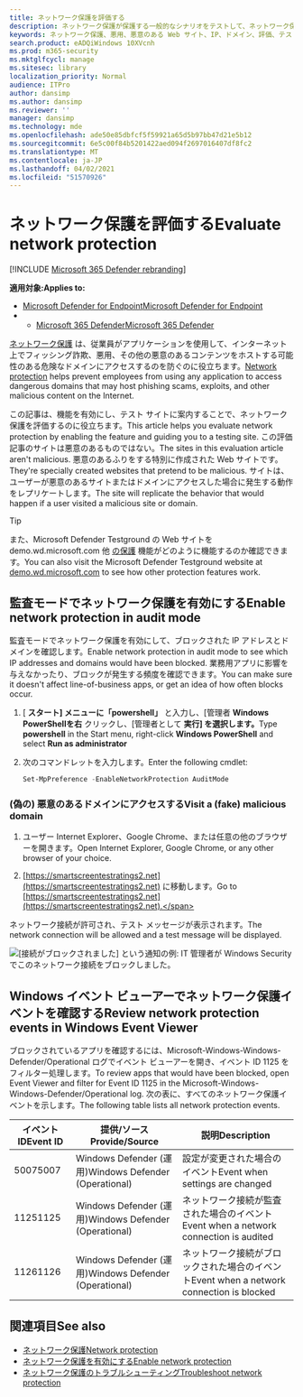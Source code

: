 ```yaml
---
title: ネットワーク保護を評価する
description: ネットワーク保護が保護する一般的なシナリオをテストして、ネットワーク保護のしくみを確認します。
keywords: ネットワーク保護、悪用、悪意のある Web サイト、IP、ドメイン、評価、テスト、デモ
search.product: eADQiWindows 10XVcnh
ms.prod: m365-security
ms.mktglfcycl: manage
ms.sitesec: library
localization_priority: Normal
audience: ITPro
author: dansimp
ms.author: dansimp
ms.reviewer: ''
manager: dansimp
ms.technology: mde
ms.openlocfilehash: ade50e85dbfcf5f59921a65d5b97bb47d21e5b12
ms.sourcegitcommit: 6e5c00f84b5201422aed094f2697016407df8fc2
ms.translationtype: MT
ms.contentlocale: ja-JP
ms.lasthandoff: 04/02/2021
ms.locfileid: "51570926"
---
```

# <a name="evaluate-network-protection"></a><span data-ttu-id="e65ee-104">ネットワーク保護を評価する</span><span class="sxs-lookup"><span data-stu-id="e65ee-104">Evaluate network protection</span></span>

[!INCLUDE [Microsoft 365 Defender rebranding](../../includes/microsoft-defender.md)]

<span data-ttu-id="e65ee-105">**適用対象:**</span><span class="sxs-lookup"><span data-stu-id="e65ee-105">**Applies to:**</span></span>
- [<span data-ttu-id="e65ee-106">Microsoft Defender for Endpoint</span><span class="sxs-lookup"><span data-stu-id="e65ee-106">Microsoft Defender for Endpoint</span></span>](https://go.microsoft.com/fwlink/?linkid=2154037)
- - [<span data-ttu-id="e65ee-107">Microsoft 365 Defender</span><span class="sxs-lookup"><span data-stu-id="e65ee-107">Microsoft 365 Defender</span></span>](https://go.microsoft.com/fwlink/?linkid=2118804)

<span data-ttu-id="e65ee-108">[ネットワーク保護](network-protection.md) は、従業員がアプリケーションを使用して、インターネット上でフィッシング詐欺、悪用、その他の悪意のあるコンテンツをホストする可能性のある危険なドメインにアクセスするのを防ぐのに役立ちます。</span><span class="sxs-lookup"><span data-stu-id="e65ee-108">[Network protection](network-protection.md) helps prevent employees from using any application to access dangerous domains that may host phishing scams, exploits, and other malicious content on the Internet.</span></span>

<span data-ttu-id="e65ee-109">この記事は、機能を有効にし、テスト サイトに案内することで、ネットワーク保護を評価するのに役立ちます。</span><span class="sxs-lookup"><span data-stu-id="e65ee-109">This article helps you evaluate network protection by enabling the feature and guiding you to a testing site.</span></span> <span data-ttu-id="e65ee-110">この評価記事のサイトは悪意のあるものではない。</span><span class="sxs-lookup"><span data-stu-id="e65ee-110">The sites in this evaluation article aren't malicious.</span></span> <span data-ttu-id="e65ee-111">悪意のあるふりをする特別に作成された Web サイトです。</span><span class="sxs-lookup"><span data-stu-id="e65ee-111">They're specially created websites that pretend to be malicious.</span></span> <span data-ttu-id="e65ee-112">サイトは、ユーザーが悪意のあるサイトまたはドメインにアクセスした場合に発生する動作をレプリケートします。</span><span class="sxs-lookup"><span data-stu-id="e65ee-112">The site will replicate the behavior that would happen if a user visited a malicious site or domain.</span></span>

> [!TIP]
> <span data-ttu-id="e65ee-113">また、Microsoft Defender Testground の Web サイトを demo.wd.microsoft.com 他 [の保護](https://demo.wd.microsoft.com?ocid=cx-wddocs-testground) 機能がどのように機能するのか確認できます。</span><span class="sxs-lookup"><span data-stu-id="e65ee-113">You can also visit the Microsoft Defender Testground website at [demo.wd.microsoft.com](https://demo.wd.microsoft.com?ocid=cx-wddocs-testground) to see how other protection features work.</span></span>

## <a name="enable-network-protection-in-audit-mode"></a><span data-ttu-id="e65ee-114">監査モードでネットワーク保護を有効にする</span><span class="sxs-lookup"><span data-stu-id="e65ee-114">Enable network protection in audit mode</span></span>

<span data-ttu-id="e65ee-115">監査モードでネットワーク保護を有効にして、ブロックされた IP アドレスとドメインを確認します。</span><span class="sxs-lookup"><span data-stu-id="e65ee-115">Enable network protection in audit mode to see which IP addresses and domains would have been blocked.</span></span> <span data-ttu-id="e65ee-116">業務用アプリに影響を与えなかったり、ブロックが発生する頻度を確認できます。</span><span class="sxs-lookup"><span data-stu-id="e65ee-116">You can make sure it doesn't affect line-of-business apps, or get an idea of how often blocks occur.</span></span>

1. <span data-ttu-id="e65ee-117">[ **スタート] メニューに「powershell」** と入力し、[管理者 **Windows PowerShellを右** クリックし、[管理者として **実行] を選択します。**</span><span class="sxs-lookup"><span data-stu-id="e65ee-117">Type **powershell** in the Start menu, right-click **Windows PowerShell** and select **Run as administrator**</span></span>
2. <span data-ttu-id="e65ee-118">次のコマンドレットを入力します。</span><span class="sxs-lookup"><span data-stu-id="e65ee-118">Enter the following cmdlet:</span></span>

    ```PowerShell
    Set-MpPreference -EnableNetworkProtection AuditMode
    ```

### <a name="visit-a-fake-malicious-domain"></a><span data-ttu-id="e65ee-119">(偽の) 悪意のあるドメインにアクセスする</span><span class="sxs-lookup"><span data-stu-id="e65ee-119">Visit a (fake) malicious domain</span></span>

1. <span data-ttu-id="e65ee-120">ユーザー Internet Explorer、Google Chrome、または任意の他のブラウザーを開きます。</span><span class="sxs-lookup"><span data-stu-id="e65ee-120">Open Internet Explorer, Google Chrome, or any other browser of your choice.</span></span>

1. <span data-ttu-id="e65ee-121">[https://smartscreentestratings2.net](https://smartscreentestratings2.net) に移動します。</span><span class="sxs-lookup"><span data-stu-id="e65ee-121">Go to [https://smartscreentestratings2.net](https://smartscreentestratings2.net).</span></span>

<span data-ttu-id="e65ee-122">ネットワーク接続が許可され、テスト メッセージが表示されます。</span><span class="sxs-lookup"><span data-stu-id="e65ee-122">The network connection will be allowed and a test message will be displayed.</span></span>

![[接続がブロックされました] という通知の例: IT 管理者が Windows Security でこのネットワーク接続をブロックしました。](/microsoft-365/security/defender-endpoint/images/np-notif)

## <a name="review-network-protection-events-in-windows-event-viewer"></a><span data-ttu-id="e65ee-125">Windows イベント ビューアーでネットワーク保護イベントを確認する</span><span class="sxs-lookup"><span data-stu-id="e65ee-125">Review network protection events in Windows Event Viewer</span></span>

<span data-ttu-id="e65ee-126">ブロックされているアプリを確認するには、Microsoft-Windows-Windows-Defender/Operational ログでイベント ビューアーを開き、イベント ID 1125 をフィルター処理します。</span><span class="sxs-lookup"><span data-stu-id="e65ee-126">To review apps that would have been blocked, open Event Viewer and filter for Event ID 1125 in the Microsoft-Windows-Windows-Defender/Operational log.</span></span> <span data-ttu-id="e65ee-127">次の表に、すべてのネットワーク保護イベントを示します。</span><span class="sxs-lookup"><span data-stu-id="e65ee-127">The following table lists all network protection events.</span></span>

| <span data-ttu-id="e65ee-128">イベント ID</span><span class="sxs-lookup"><span data-stu-id="e65ee-128">Event ID</span></span> | <span data-ttu-id="e65ee-129">提供/ソース</span><span class="sxs-lookup"><span data-stu-id="e65ee-129">Provide/Source</span></span> | <span data-ttu-id="e65ee-130">説明</span><span class="sxs-lookup"><span data-stu-id="e65ee-130">Description</span></span> |
|-|-|-|
|<span data-ttu-id="e65ee-131">5007</span><span class="sxs-lookup"><span data-stu-id="e65ee-131">5007</span></span> | <span data-ttu-id="e65ee-132">Windows Defender (運用)</span><span class="sxs-lookup"><span data-stu-id="e65ee-132">Windows Defender (Operational)</span></span> | <span data-ttu-id="e65ee-133">設定が変更された場合のイベント</span><span class="sxs-lookup"><span data-stu-id="e65ee-133">Event when settings are changed</span></span> |
|<span data-ttu-id="e65ee-134">1125</span><span class="sxs-lookup"><span data-stu-id="e65ee-134">1125</span></span> | <span data-ttu-id="e65ee-135">Windows Defender (運用)</span><span class="sxs-lookup"><span data-stu-id="e65ee-135">Windows Defender (Operational)</span></span> | <span data-ttu-id="e65ee-136">ネットワーク接続が監査された場合のイベント</span><span class="sxs-lookup"><span data-stu-id="e65ee-136">Event when a network connection is audited</span></span> |
|<span data-ttu-id="e65ee-137">1126</span><span class="sxs-lookup"><span data-stu-id="e65ee-137">1126</span></span> | <span data-ttu-id="e65ee-138">Windows Defender (運用)</span><span class="sxs-lookup"><span data-stu-id="e65ee-138">Windows Defender (Operational)</span></span> | <span data-ttu-id="e65ee-139">ネットワーク接続がブロックされた場合のイベント</span><span class="sxs-lookup"><span data-stu-id="e65ee-139">Event when a network connection is blocked</span></span> |

## <a name="see-also"></a><span data-ttu-id="e65ee-140">関連項目</span><span class="sxs-lookup"><span data-stu-id="e65ee-140">See also</span></span>

* [<span data-ttu-id="e65ee-141">ネットワーク保護</span><span class="sxs-lookup"><span data-stu-id="e65ee-141">Network protection</span></span>](network-protection.md)
* [<span data-ttu-id="e65ee-142">ネットワーク保護を有効にする</span><span class="sxs-lookup"><span data-stu-id="e65ee-142">Enable network protection</span></span>](enable-network-protection.md)
* [<span data-ttu-id="e65ee-143">ネットワーク保護のトラブルシューティング</span><span class="sxs-lookup"><span data-stu-id="e65ee-143">Troubleshoot network protection</span></span>](troubleshoot-np.md)
